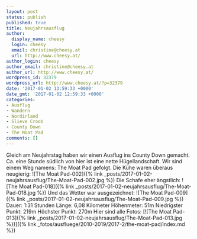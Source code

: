 ```yaml
---
layout: post
status: publish
published: true
title: Neujahrsausflug
author:
  display_name: cheesy
  login: cheesy
  email: christine@cheesy.at
  url: http://www.cheesy.at/
author_login: cheesy
author_email: christine@cheesy.at
author_url: http://www.cheesy.at/
wordpress_id: 32379
wordpress_url: http://www.cheesy.at/?p=32379
date: '2017-01-02 13:59:33 +0000'
date_gmt: '2017-01-02 12:59:33 +0000'
categories:
- Ausflug
- Wandern
- Nordirland
- Slieve Croob
- County Down
- The Moat Pad
comments: []
---
```

Gleich am Neujahrstag haben wir einen Ausflug ins County Down gemacht. Ca. eine Stunde südlich von hier ist eine nette Hügellandschaft. Wir sind einem Weg namens: The Moat Pad gefolgt.
Die Kühe waren überaus neugierig:
 ![The Moat Pad-002]({% link _posts/2017-01-02-neujahrsausflug/The-Moat-Pad-002.jpg %})
Die Schafe eher ängstlich:
 ![The Moat Pad-018]({% link _posts/2017-01-02-neujahrsausflug/The-Moat-Pad-018.jpg %})
Und das Wetter war ausgezeichnet:
 ![The Moat Pad-009]({% link _posts/2017-01-02-neujahrsausflug/The-Moat-Pad-009.jpg %})
Dauer: 1:31 Stunden
Länge: 6,08 Kilometer
Höhenmeter: 51m
Niedrigster Punkt: 219m
Höchster Punkt: 270m
Hier sind alle Fotos:
[![The Moat Pad-013]({% link _posts/2017-01-02-neujahrsausflug/The-Moat-Pad-013.jpg %})]({% link _fotos/ausfluege/2010-2019/2017-2/the-moat-pad/index.md %})
